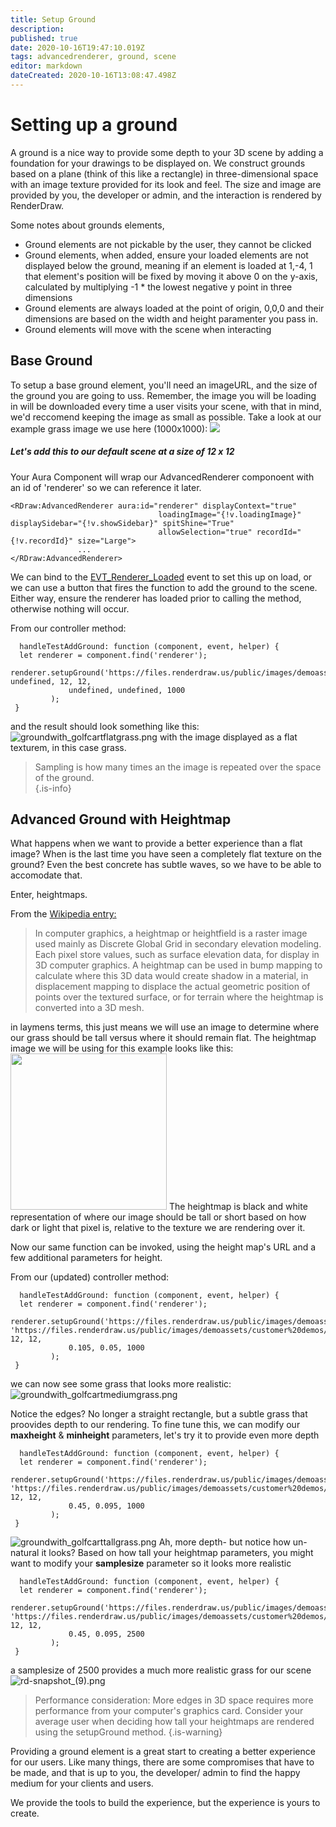 ```yaml
---
title: Setup Ground
description: 
published: true
date: 2020-10-16T19:47:10.019Z
tags: advancedrenderer, ground, scene
editor: markdown
dateCreated: 2020-10-16T13:08:47.498Z
---
```


# Setting up a ground
A ground is a nice way to provide some depth to your 3D scene by adding a foundation for your drawings to be displayed on. We construct grounds based on a plane (think of this like a rectangle) in three-dimensional space with an image texture provided for its look and feel. The size and image are provided by you, the developer or admin, and the interaction is rendered by RenderDraw. 

Some notes about grounds elements,
- Ground elements are not pickable by the user, they cannot be clicked
- Ground elements, when added, ensure your loaded elements are not displayed below the ground, meaning if an element is loaded at 1,-4, 1 that element's position will be fixed by moving it above 0 on the y-axis, calculated by multiplying -1 * the lowest negative y point in three dimensions
- Ground elements are always loaded at the point of origin, 0,0,0 and their dimensions are based on the width and height paramenter you pass in. 
- Ground elements will move with the scene when interacting
## Base Ground
To setup a base ground element, you'll need an imageURL, and the size of the ground you are going to uss. Remember, the image you will be loading in will be downloaded every time a user visits your scene, with that in mind, we'd reccomend keeping the image as small as possible. Take a look at our example grass image we use here (1000x1000):
<img src="https://files.renderdraw.us/public/images/demoassets/customer%20demos/clubcar/Grass_001_COLOR2.jpg" />

##### Let's add this to our default scene at a size of 12 x 12
Your Aura Component will wrap our AdvancedRenderer componoent with an id of 'renderer' so we can reference it later.
```
<RDraw:AdvancedRenderer aura:id="renderer" displayContext="true"
                                 loadingImage="{!v.loadingImage}" displaySidebar="{!v.showSidebar}" spitShine="True"
                                 allowSelection="true" recordId="{!v.recordId}" size="Large">
               ...                                                   
</RDraw:AdvancedRenderer>
```

We can bind to the [EVT_Renderer_Loaded](/events/EVT_Renderer_Loaded) event to set this up on load, or we can use a button that fires the function to add the ground to the scene. Either way, ensure the renderer has loaded prior to calling the method, otherwise nothing will occur. 

From our controller method:
```
  handleTestAddGround: function (component, event, helper) {
  let renderer = component.find('renderer');
  renderer.setupGround('https://files.renderdraw.us/public/images/demoassets/customer%20demos/clubcar/Grass_001_COLOR2.jpg', undefined, 12, 12,
             undefined, undefined, 1000
         );
 }
```

and the result should look something like this:
![groundwith_golfcartflatgrass.png](/groundwith_golfcartflatgrass.png)
with the image displayed as a flat texturem, in this case grass. 

> Sampling is how many times an the image is repeated over the space of the ground.  
{.is-info}

## Advanced Ground with Heightmap

What happens when we want to provide a better experience than a flat image? When is the last time you have seen a completely flat texture on the ground? Even the best concrete has subtle waves, so we have to be able to accomodate that.

Enter, heightmaps. 

From the <a href="https://en.wikipedia.org/wiki/Heightmap">Wikipedia entry:</a>
> In computer graphics, a heightmap or heightfield is a raster image used mainly as Discrete Global Grid in secondary elevation modeling. Each pixel store values, such as surface elevation data, for display in 3D computer graphics. A heightmap can be used in bump mapping to calculate where this 3D data would create shadow in a material, in displacement mapping to displace the actual geometric position of points over the textured surface, or for terrain where the heightmap is converted into a 3D mesh.

in laymens terms, this just means we will use an image to determine where our grass should be tall versus where it should remain flat. The heightmap image we will be using for this example looks like this: 
<img src="https://files.renderdraw.us/public/images/demoassets/customer%20demos/clubcar/Grass_001_ROUGH.jpg" width="250" />
The heightmap is black and white representation of where our image should be tall or short based on how dark or light that pixel is, relative to the texture we are rendering over it. 

Now our same function can be invoked, using the height map's URL and a few additional parameters for height. 

From our (updated) controller method:
```
  handleTestAddGround: function (component, event, helper) {
  let renderer = component.find('renderer');
  renderer.setupGround('https://files.renderdraw.us/public/images/demoassets/customer%20demos/clubcar/Grass_001_COLOR2.jpg', 'https://files.renderdraw.us/public/images/demoassets/customer%20demos/clubcar/Grass_001_ROUGH.jpg', 12, 12,
             0.105, 0.05, 1000
         );
 }
```
we can now see some grass that looks more realistic:
![groundwith_golfcartmediumgrass.png](/groundwith_golfcartmediumgrass.png)

Notice the edges? No longer a straight rectangle, but a subtle grass that proovides depth to our rendering. To fine tune this, we can modify our **maxheight** & **minheight** parameters, let's try it to provide even more depth
```
  handleTestAddGround: function (component, event, helper) {
  let renderer = component.find('renderer');
  renderer.setupGround('https://files.renderdraw.us/public/images/demoassets/customer%20demos/clubcar/Grass_001_COLOR2.jpg', 'https://files.renderdraw.us/public/images/demoassets/customer%20demos/clubcar/Grass_001_ROUGH.jpg', 12, 12,
             0.45, 0.095, 1000
         );
 }
```
![groundwith_golfcarttallgrass.png](/groundwith_golfcarttallgrass.png)
Ah, more depth- but notice how un-natural it looks? Based on how tall your heightmap parameters, you might want to modify your **samplesize** parameter so it looks more realistic

```
  handleTestAddGround: function (component, event, helper) {
  let renderer = component.find('renderer');
  renderer.setupGround('https://files.renderdraw.us/public/images/demoassets/customer%20demos/clubcar/Grass_001_COLOR2.jpg', 'https://files.renderdraw.us/public/images/demoassets/customer%20demos/clubcar/Grass_001_ROUGH.jpg', 12, 12,
             0.45, 0.095, 2500
         );
 }
```
a samplesize of 2500 provides a much more realistic grass for our scene
![rd-snapshot_(9).png](/rd-snapshot_(9).png)
> Performance consideration:
More edges in 3D space requires more performance from your computer's graphics card. Consider your average user when deciding how tall your heightmaps are rendered using the setupGround method.
{.is-warning}

Providing a ground element is a great start to creating a better experience for our users. Like many things, there are some compromises that have to be made, and that is up to you, the developer/ admin to find the happy medium for your clients and users.

We provide the tools to build the experience, but the experience is yours to create. 


